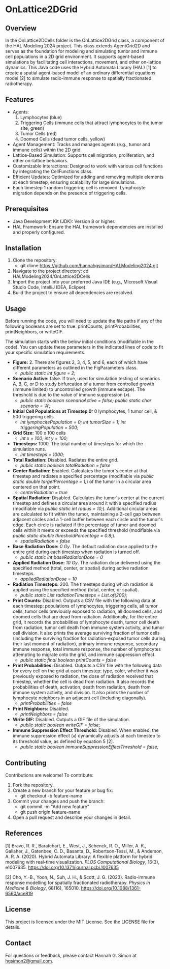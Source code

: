 # OnLattice2DGrid

## Overview
In the OnLattice2DCells folder is the OnLattice2DGrid class, a component of the HAL Modeling 2024 project. This class extends AgentGrid2D<CellFunctions> and serves as the foundation for modeling and simulating tumor and immune cell populations in a 2D grid environment. It supports agent-based simulations by facilitating cell interactions, movement, and other on-lattice dynamics. This Java code uses the Hybrid Automata Library (HAL) [1] to create a spatial agent-based model of an ordinary differential equations model [2] to simulate radio-immune response to spatially fractionated radiotherapy.

## Features
- Agents:
  1. Lymphocytes (blue)
  2. Triggering Cells (immune cells that attract lymphocytes to the tumor site, green)
  3. Tumor Cells (red)
  4. Doomed Cells (dead tumor cells, yellow)
- Agent Management: Tracks and manages agents (e.g., tumor and immune cells) within the 2D grid.
- Lattice-Based Simulation: Supports cell migration, proliferation, and other on-lattice behaviors.
- Customizable Interactions: Designed to work with various cell functions by integrating the CellFunctions class.
- Efficient Updates: Optimized for adding and removing multiple elements at each timestep, ensuring scalability for large simulations.
- Each timestep 1 random triggering cell is removed. Lymphocyte migration depends on the presence of triggering cells. 

## Prerequisites
- Java Development Kit (JDK): Version 8 or higher.
- HAL Framework: Ensure the HAL framework dependencies are installed and properly configured.

## Installation
1. Clone the repository:
    - git clone https://github.com/hannahgsimon/HALModeling2024.git
2. Navigate to the project directory: cd HALModeling2024/OnLattice2DCells
3. Import the project into your preferred Java IDE (e.g., Microsoft Visual Studio Code, IntelliJ IDEA, Eclipse).
4. Build the project to ensure all dependencies are resolved.

## Usage
Before running the code, you will need to update the file paths if any of the following booleans are set to true: printCounts, printProbabilities, printNeighbors, or writeGIF.

The simulation starts with the below initial conditions (modifiable in the code). You can update these parameters in the indicated lines of code to fit your specific simulation requirements.
- **Figure:** 2. There are figures 2, 3, 4, 5, and 6, each of which have different parameters as outlined in the FigParameters class.
    - *public static int figure = 2;*
- **Scenario Active:** false. If true, used for simulation testing of scenarios A, B, C, or D to study birfurcation of a tumor from controlled growth (immune limited) to uncontrolled growth (immune escape). The threshold is due to the value of immune suppression (*𝜅*).
    - *public static boolean scenarioActive = false; public static char scenario = 'A';*
- **Initial Cell Populations at Timestep 0:** 0 lymphocytes, 1 tumor cell, & 500 triggering cells
    - *int lymphocitePopulation = 0;
        int tumorSize = 1;
        int triggeringPopulation = 500;*
- **Grid Size:** 100 x 100 cells
    - *int x = 100;
        int y = 100;*
- **Timesteps:** 1000. The total number of timesteps for which the simulation runs.
    - *int timesteps = 1000;*
- **Total Radiation:** Disabled. Radiates the entire grid.
    - *public static boolean totalRadiation = false*
- **Center Radiation:** Enabled. Calculates the tumor's center at that timestep and radiates a specified percentage (modifiable via *public static double targetPercentage = 1;*) of the tumor in a circular area centered on that point.
    - *centerRadiation = true*
- **Spatial Radiation:** Disabled. Calculates the tumor's center at the current timestep and defines a circular area around it with a specified radius (modifiable via *public static int radius = 10;*). Additional circular areas are calculated to fit within the tumor, maintaining a 2-cell gap between adjacent circles and a 1-cell buffer between each circle and the tumor's edge. Each circle is radiated if the percentage of tumor and doomed cells within it meets or exceeds the specified threshold (modifiable via *public static double thresholdPercentage = 0.8;*).
    - *spatialRadiation = false*
- **Base Radiation Dose:** *0 Gy*. The default radiation dose applied to the entire grid during each timestep when radiation is turned off.
    - *public static int baseRadiationDose = 0*
- **Applied Radiation Dose:** *10 Gy*. The radiation dose delivered using the specified method (total, center, or spatial) during active radiation timesteps.
    - *appliedRadiationDose = 10*
- **Radiation Timesteps:** 200. The timesteps during which radiation is applied using the specified method (total, center, or spatial).
    - *public static List<Integer> radiationTimesteps = List.of(200);*
- **Print Counts:** Disabled. Outputs a CSV file with the following data at each timestep: populations of lymphocytes, triggering cells, all tumor cells, tumor cells previously exposed to radiation, all doomed cells, and doomed cells that are dead from radiation. Additionally, for the entire grid, it records the probabilities of lymphocyte death, tumor cell death from radiation, tumor cell death from immune system activity, and tumor cell division. It also prints the average surviving fraction of tumor cells (including the surviving fraction for radiation-exposed tumor cells during their last moment of radiation), primary immune response, secondary immune response, total immune response, the number of lymphocytes attempting to migrate onto the grid, and immune suppression effect.
    - *public static final boolean printCounts = false*
- **Print Probabilities:** Disabled. Outputs a CSV file with the following data for every cell on the grid at each timestep: type, color, whether it was previously exposed to radiation, the dose of radiation received that timestep, whether the cell is dead from radiation. It also records the probabilities of death, activation, death from radiation, death from immune system activity, and division. It also prints the number of lymphocyte neighbors in an adjacent cell (including diagonally).
    - *printProbabilities = false*
- **Print Neighbors:** Disabled. 
    - *printNeighbors = false*
- **Write GIF:** Disabled. Outputs a GIF file of the simulation.
    - *public static boolean writeGIF = false;*
- **Immune Suppression Effect Threshold:** Disabled. When enabled, the immune suppression effect (*𝜅*) dynamically adjusts at each timestep to its threshold value, as defined by equation 5 [2].
    - *public static boolean immuneSuppressionEffectThreshold = false;*

## Contributing
Contributions are welcome! To contribute:
1. Fork the repository.
2. Create a new branch for your feature or bug fix:
    - git checkout -b feature-name
3. Commit your changes and push the branch:
    - git commit -m "Add new feature"
    - git push origin feature-name
4. Open a pull request and describe your changes in detail.

## References
[1] Bravo, R. R., Baratchart, E., West, J., Schenck, R. O., Miller, A. K., Gallaher, J., Gatenbee, C. D., Basanta, D., Robertson-Tessi, M., & Anderson, A. R. A. (2020). Hybrid Automata Library: A flexible platform for hybrid modeling with real-time visualization. *PLOS Computational Biology*, 16(3), e1007635. https://doi.org/10.1371/journal.pcbi.1007635

[2] Cho, Y.-B., Yoon, N., Suh, J. H., & Scott, J. G. (2023). Radio-immune response modelling for spatially fractionated radiotherapy. *Physics in Medicine & Biology*, 68(16), 165010. https://doi.org/10.1088/1361-6560/ace819

## License
This project is licensed under the MIT License. See the LICENSE file for details.

## Contact
For questions or feedback, please contact Hannah G. Simon at hgsimon2@gmail.com.
